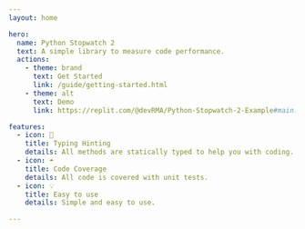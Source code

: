 ```yaml
---
layout: home

hero:
  name: Python Stopwatch 2
  text: A simple library to measure code performance.
  actions:
    - theme: brand
      text: Get Started
      link: /guide/getting-started.html
    - theme: alt
      text: Demo
      link: https://replit.com/@devRMA/Python-Stopwatch-2-Example#main.py

features:
  - icon: 🔑
    title: Typing Hinting
    details: All methods are statically typed to help you with coding.
  - icon: ☂️
    title: Code Coverage
    details: All code is covered with unit tests.
  - icon: 💡
    title: Easy to use
    details: Simple and easy to use.

---
```

